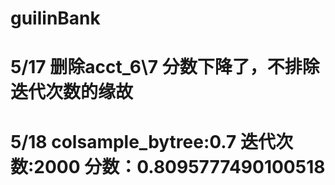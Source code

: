 # guilinBank

# 5/17 删除acct_6\7 分数下降了，不排除迭代次数的缘故

# 5/18 colsample_bytree:0.7 迭代次数:2000 分数：0.8095777490100518
